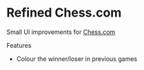 # Refined Chess.com

Small UI improvements for [Chess.com](https://www.chess.com)

Features

* Colour the winner/loser in previous games
